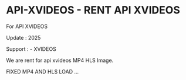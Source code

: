 # API-XVIDEOS - RENT API XVIDEOS 
For API XVIDEOS 


Update : 2025 

Support : -  XVIDEOS 

We are rent for api xvideos MP4 HLS Image.

FIXED MP4 AND HLS LOAD ...

